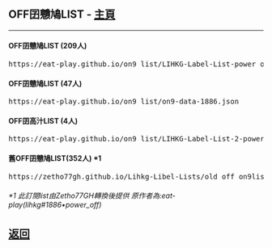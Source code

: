 <h2>OFF囝戇鳩LIST - <a href="https://bit.ly/lihkg_on9_list">主頁</a></h2>
<hr />

<h4>OFF囝戇鳩LIST (209人)</h4>
<div class="off_on9_list1"><pre>https://eat-play.github.io/on9_list/LIHKG-Label-List-power_off-1886.json</pre></div>
<h4>OFF囝戇鳩LIST (47人)</h4>
<div class="off_on9_list2"><pre>https://eat-play.github.io/on9_list/on9-data-1886.json </pre></div>
<h4>OFF囝高汁LIST (4人)</h4>
<div class="off_on9_list3"><pre>https://eat-play.github.io/on9_list/LIHKG-Label-List-2-power_off-1886.json </pre></div>
<h4>舊OFF囝戇鳩LIST(352人) *1</h4>
<div class="off_on9_list4"><pre>https://zetho77gh.github.io/Lihkg-Libel-Lists/old_off_on9list.json</pre></div>
<h6>*1 此訂閱list由Zetho77GH轉換後提供 原作者為:eat-play(lihkg#1886•power_off)</h6>
<h2><a href="./">返回</a></h2>

